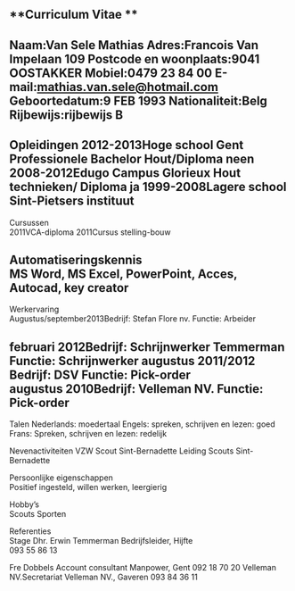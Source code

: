 **Curriculum Vitae **
---
 
 
Naam:Van Sele Mathias 
Adres:Francois Van Impelaan 109 
Postcode en woonplaats:9041 OOSTAKKER 
Mobiel:0479 23 84 00 
E-mail:mathias.van.sele@hotmail.com 
Geboortedatum:9 FEB 1993 
Nationaliteit:Belg 
Rijbewijs:rijbewijs B
  ---
 
 
Opleidingen 
2012-2013Hoge school Gent 
Professionele Bachelor Hout/Diploma neen 
2008-2012Edugo Campus Glorieux 
Hout technieken/ Diploma ja 
1999-2008Lagere school Sint-Pietsers instituut 
 ---
Cursussen  
2011VCA-diploma 
2011Cursus stelling-bouw 
 
Automatiseringskennis    
MS Word, MS Excel, PowerPoint, Acces, Autocad, key creator 
 ----
Werkervaring  
Augustus/september2013Bedrijf: Stefan Flore nv. 
Functie: Arbeider  
 
februari 2012Bedrijf: Schrijnwerker Temmerman 
Functie: Schrijnwerker 
augustus 2011/2012 Bedrijf: DSV 
Functie: Pick-order  
augustus 2010Bedrijf: Velleman NV. 
Functie: Pick-order 
 ---
Talen 
Nederlands: moedertaal 
Engels: spreken, schrijven en lezen: goed 
Frans: Spreken, schrijven en lezen: redelijk 
 
Nevenactiviteiten 
VZW Scout Sint-Bernadette 
Leiding Scouts Sint-Bernadette 
 
Persoonlijke eigenschappen  
Positief ingesteld, willen werken, leergierig 
 
Hobby’s   
Scouts 
Sporten 
 
Referenties  
Stage Dhr. Erwin Temmerman Bedrijfsleider, Hijfte  
093 55 86 13 
 
Fre Dobbels    Account consultant Manpower, Gent 
092 18 70 20 
Velleman NV.Secretariat Velleman NV., Gaveren 
093 84 36 11 